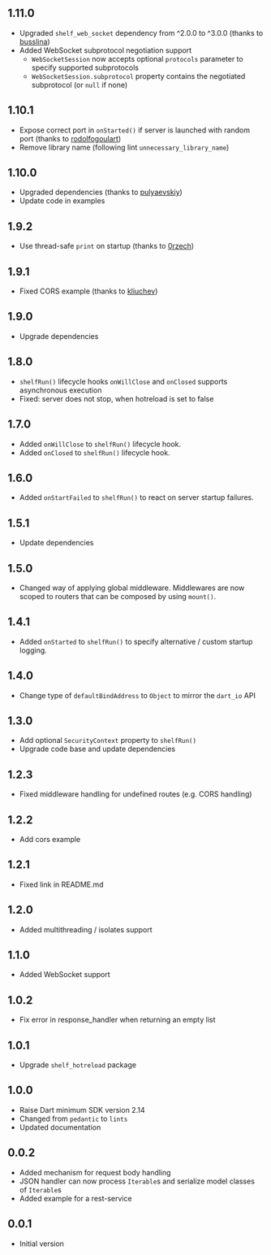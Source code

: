## 1.11.0

- Upgraded `shelf_web_socket` dependency from ^2.0.0 to ^3.0.0 (thanks to [busslina](https://github.com/busslina))
- Added WebSocket subprotocol negotiation support
  - `WebSocketSession` now accepts optional `protocols` parameter to specify supported subprotocols
  - `WebSocketSession.subprotocol` property contains the negotiated subprotocol (or `null` if none)

## 1.10.1

- Expose correct port in `onStarted()` if server is launched with random port (thanks to [rodolfogoulart](https://github.com/rodolfogoulart))
- Remove library name (following lint `unnecessary_library_name`)

## 1.10.0

- Upgraded dependencies (thanks to [pulyaevskiy](https://github.com/pulyaevskiy))
- Update code in examples

## 1.9.2

- Use thread-safe `print` on startup (thanks to [0rzech](https://github.com/0rzech))

## 1.9.1

- Fixed CORS example (thanks to [kliuchev](https://github.com/kliuchev))

## 1.9.0

- Upgrade dependencies

## 1.8.0

- `shelfRun()` lifecycle hooks `onWillClose` and `onClosed` supports asynchronous execution
- Fixed: server does not stop, when hotreload is set to false

## 1.7.0

- Added `onWillClose` to `shelfRun()` lifecycle hook.
- Added `onClosed` to `shelfRun()` lifecycle hook.

## 1.6.0

- Added `onStartFailed` to `shelfRun()` to react on server startup failures.

## 1.5.1

- Update dependencies

## 1.5.0

- Changed way of applying global middleware. Middlewares are now scoped to routers that can be composed by using `mount()`.

## 1.4.1

- Added `onStarted` to `shelfRun()` to specify alternative / custom startup logging.

## 1.4.0

- Change type of `defaultBindAddress` to `Object` to mirror the `dart_io` API

## 1.3.0

- Add optional `SecurityContext` property to `shelfRun()`
- Upgrade code base and update dependencies

## 1.2.3

- Fixed middleware handling for undefined routes (e.g. CORS handling)

## 1.2.2

- Add cors example

## 1.2.1

- Fixed link in README.md

## 1.2.0

- Added multithreading / isolates support

## 1.1.0

- Added WebSocket support

## 1.0.2

- Fix error in response_handler when returning an empty list

## 1.0.1

- Upgrade `shelf_hotreload` package

## 1.0.0

- Raise Dart minimum SDK version 2.14
- Changed from `pedantic` to `lints`
- Updated documentation

## 0.0.2

- Added mechanism for request body handling
- JSON handler can now process `Iterable`s and serialize model classes of `Iterable`s
- Added example for a rest-service

## 0.0.1

- Initial version